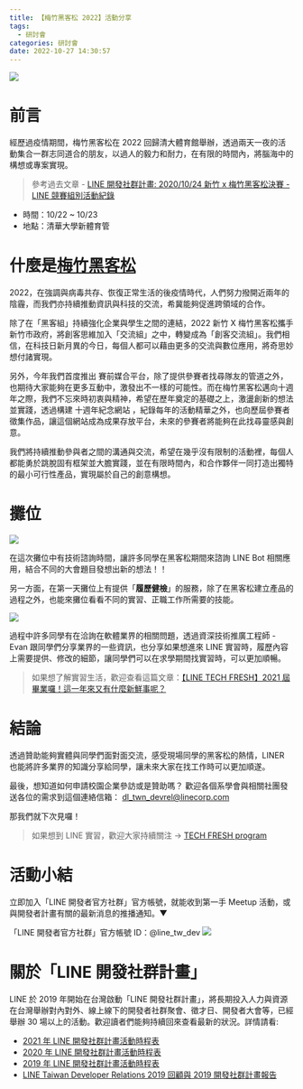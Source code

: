 ```yaml
---
title: 【梅竹黑客松 2022】活動分享
tags:
  - 研討會
categories: 研討會
date: 2022-10-27 14:30:57
---
```



![](https://nijialin.com/images/2022/Meichu/DJI_20221022_091535_231.jpeg)

# 前言

經歷過疫情期間，梅竹黑客松在 2022 回歸清大體育館舉辦，透過兩天一夜的活動集合一群志同道合的朋友，以過人的毅力和耐力，在有限的時間內，將腦海中的構想或專案實現。

> 參考過去文章 - [LINE 開發社群計畫: 2020/10/24 新竹 x 梅竹黑客松決賽 - LINE 競賽組別活動紀錄](https://engineering.linecorp.com/zh-hant/blog/meichu-2020-liff/)

- 時間：10/22 ~ 10/23
- 地點：清華大學新體育管

<!-- more -->

# 什麼是[梅竹黑客松](https://2022.meichuhackathon.org/)

2022，在強調與病毒共存、恢復正常生活的後疫情時代，人們努力撥開近兩年的陰霾，而我們亦持續推動資訊與科技的交流，希冀能夠促進跨領域的合作。

除了在「黑客組」持續強化企業與學生之間的連結，2022 新竹 X 梅竹黑客松攜手新竹市政府，將創客思維加入「交流組」之中，轉變成為「創客交流組」。我們相信，在科技日新月異的今日，每個人都可以藉由更多的交流與數位應用，將奇思妙想付諸實現。

另外，今年我們首度推出 賽前媒合平台，除了提供參賽者找尋隊友的管道之外，也期待大家能夠在更多互動中，激發出不一樣的可能性。而在梅竹黑客松邁向十週年之際，我們不忘來時初衷與精神，希望在歷年奠定的基礎之上，激盪創新的想法並實踐，透過構建 十週年紀念網站 ，紀錄每年的活動精華之外，也向歷屆參賽者徵集作品，讓這個網站成為成果存放平台，未來的參賽者將能夠在此找尋靈感與創意。

我們將持續推動參與者之間的溝通與交流，希望在幾乎沒有限制的活動裡，每個人都能勇於跳脫固有框架並大膽實踐，並在有限時間內，和合作夥伴一同打造出獨特的最小可行性產品，實現屬於自己的創意構想。

# 攤位

![](https://nijialin.com/images/2022/Meichu/IMG_2766.jpeg)

在這次攤位中有技術諮詢時間，讓許多同學在黑客松期間來諮詢 LINE Bot 相關應用，結合不同的大會題目發想出新的想法！！

另一方面，在第一天攤位上有提供「**履歷健檢**」的服務，除了在黑客松建立產品的過程之外，也能來攤位看看不同的實習、正職工作所需要的技能。

![](https://nijialin.com/images/2022/Meichu/resume.jpeg)

過程中許多同學有在洽詢在軟體業界的相關問題，透過資深技術推廣工程師 - Evan 跟同學們分享業界的一些資訊，也分享如果想進來 LINE 實習時，履歷內容上需要提供、修改的細節，讓同學們可以在求學期間找實習時，可以更加順暢。

> 如果想了解實習生活，歡迎查看這篇文章：[【LINE TECH FRESH】2021 屆畢業囉！這一年來又有什麼新鮮事呢？](https://engineering.linecorp.com/zh-hant/blog/line-tech-fresh-2021-gradute/)

# 結論

透過贊助能夠實體與同學們面對面交流，感受現場同學的黑客松的熱情，LINER 也能將許多業界的知識分享給同學，讓未來大家在找工作時可以更加順遂。

最後，想知道如何申請校園企業參訪或是贊助嗎？ 歡迎各個系學會與相關社團發送各位的需求到這個連絡信箱： dl_twn_devrel@linecorp.com

那我們就下次見囉！

> 如果想到 LINE 實習，歡迎大家持續關注 -> [TECH FRESH program](https://careers.linecorp.com/jobs/83)

# 活動小結

立即加入「LINE 開發者官方社群」官方帳號，就能收到第一手 Meetup 活動，或與開發者計畫有關的最新消息的推播通知。▼

「LINE 開發者官方社群」官方帳號 ID：@line_tw_dev
![](https://www.evanlin.com/images/2020/line-tw-dev-qr.png)

# 關於「LINE 開發社群計畫」

LINE 於 2019 年開始在台灣啟動「LINE 開發社群計畫」，將長期投入人力與資源在台灣舉辦對內對外、線上線下的開發者社群聚會、徵才日、開發者大會等，已經舉辦 30 場以上的活動。歡迎讀者們能夠持續回來查看最新的狀況。詳情請看:

- [2021 年 LINE 開發社群計畫活動時程表](https://engineering.linecorp.com/zh-hant/blog/2021-line-tw-devrel/)
- [2020 年 LINE 開發社群計畫活動時程表](https://engineering.linecorp.com/zh-hant/blog/2020-line-tw-devrel/)
- [2019 年 LINE 開發社群計畫活動時程表](https://engineering.linecorp.com/zh-hant/blog/line-taiwan-developer-relations-2019-plan/)
- [LINE Taiwan Developer Relations 2019 回顧與 2019 開發社群計畫報告](https://engineering.linecorp.com/zh-hant/blog/line-taiwan-developer-relations-2019/)

<style>
  section.compact {
    font-size: 150%  
  }
  img[alt~="center"] {
    display: block;
    margin: 0 auto;
  }
</style>
